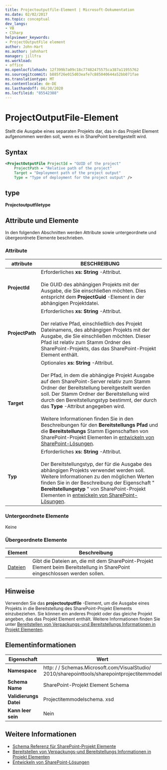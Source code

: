```yaml
---
title: Projectoutputfile-Element | Microsoft-Dokumentation
ms.date: 02/02/2017
ms.topic: conceptual
dev_langs:
- VB
- CSharp
helpviewer_keywords:
- ProjectOutputFile element
author: John-Hart
ms.author: johnhart
manager: jillfra
ms.workload:
- office
ms.openlocfilehash: 12f399b7a09c18c77482475575ca387a11955762
ms.sourcegitcommit: b885f26e015d03eafe7c885040644a52bb071fae
ms.translationtype: MT
ms.contentlocale: de-DE
ms.lasthandoff: 06/30/2020
ms.locfileid: "85542388"
---
```

# <a name="projectoutputfile-element"></a>ProjectOutputFile-Element
  Stellt die Ausgabe eines separaten Projekts dar, das in das Projekt Element aufgenommen werden soll, wenn es in SharePoint bereitgestellt wird.

## <a name="syntax"></a>Syntax

```xml
<ProjectOutputFile ProjectId = "GUID of the project"
    ProjectPath = "Relative path of the project"
    Target = "Deployment path of the project output"
    Type = "Type of deployment for the project output" />
```

## <a name="type"></a>type
 **Projectoutputfiletype**

## <a name="attributes-and-elements"></a>Attribute und Elemente
 In den folgenden Abschnitten werden Attribute sowie untergeordnete und übergeordnete Elemente beschrieben.

### <a name="attributes"></a>Attribute

|attribute|BESCHREIBUNG|
|---------------|-----------------|
|**ProjectId**|Erforderliches **xs: String** -Attribut.<br /><br /> Die GUID des abhängigen Projekts mit der Ausgabe, die Sie einschließen möchten. Dies entspricht dem **ProjectGuid** -Element in der abhängigen Projektdatei.|
|**ProjectPath**|Erforderliches **xs: String** -Attribut.<br /><br /> Der relative Pfad, einschließlich des Projekt Dateinamens, des abhängigen Projekts mit der Ausgabe, die Sie einschließen möchten. Dieser Pfad ist relativ zum Stamm Ordner des SharePoint-Projekts, das das SharePoint-Projekt Element enthält.|
|**Target**|Optionales **xs: String** -Attribut.<br /><br /> Der Pfad, in dem die abhängige Projekt Ausgabe auf dem SharePoint-Server relativ zum Stamm Ordner der Bereitstellung bereitgestellt werden soll. Der Stamm Ordner der Bereitstellung wird durch den Bereitstellungstyp bestimmt, der durch das **Type** -Attribut angegeben wird.<br /><br /> Weitere Informationen finden Sie in den Beschreibungen für den **Bereitstellungs Pfad** und die **Bereitstellungs** Stamm Eigenschaften von SharePoint-Projekt Elementen in [entwickeln von SharePoint-Lösungen](../sharepoint/developing-sharepoint-solutions.md).|
|**Typ**|Erforderliches **xs: String** -Attribut.<br /><br /> Der Bereitstellungstyp, der für die Ausgabe des abhängigen Projekts verwendet werden soll. Weitere Informationen zu den möglichen Werten finden Sie in der Beschreibung der Eigenschaft " **Bereitstellungstyp** " von SharePoint-Projekt Elementen in [entwickeln von SharePoint-Lösungen](../sharepoint/developing-sharepoint-solutions.md).|

### <a name="child-elements"></a>Untergeordnete Elemente
 Keine

### <a name="parent-elements"></a>Übergeordnete Elemente

|Element|Beschreibung|
|-------------|-----------------|
|[Dateien](../sharepoint/files-element.md)|Gibt die Dateien an, die mit dem SharePoint-Projekt Element beim Bereitstellung in SharePoint eingeschlossen werden sollen.|

## <a name="remarks"></a>Hinweise
 Verwenden Sie das **projectoutputfile** -Element, um die Ausgabe eines Projekts in die Bereitstellung des SharePoint-Projekt Elements einzubeziehen. Sie können ein anderes Projekt oder das gleiche Projekt angeben, das das Projekt Element enthält. Weitere Informationen finden Sie unter [Bereitstellen von Verpackungs-und Bereitstellungs Informationen in Projekt Elementen](../sharepoint/providing-packaging-and-deployment-information-in-project-items.md).

## <a name="element-information"></a>Elementinformationen

|Eigenschaft|Wert|
|-|-|
|**Namespace**|http: \/ \/ Schemas.Microsoft.com/VisualStudio/<br>2010/sharepointtools/sharepointprojectitemmodel|
|**Schema Name**|SharePoint-Projekt Element Schema|
|**Validierungs Datei**|Projectitemmodelschema. xsd|
|**Kann leer sein**|Nein|

## <a name="see-also"></a>Weitere Informationen
- [Schema Referenz für SharePoint-Projekt Elemente](../sharepoint/sharepoint-project-item-schema-reference.md)
- [Bereitstellen von Verpackungs-und Bereitstellungs Informationen in Projekt Elementen](../sharepoint/providing-packaging-and-deployment-information-in-project-items.md)
- [Entwickeln von SharePoint-Lösungen](../sharepoint/developing-sharepoint-solutions.md)
